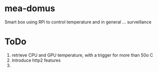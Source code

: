 # mea-domus
Smart box using RPi to control temperature and in general ... surveillance
# ToDo
1. retrieve CPU and GPU temperature, with a trigger for more than 50o C
2. Introduce http2 features
3. 
